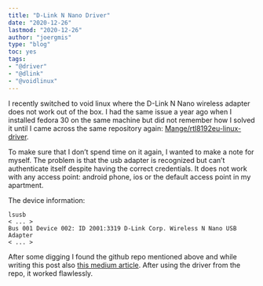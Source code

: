 ```yaml
---
title: "D-Link N Nano Driver"
date: "2020-12-26"
lastmod: "2020-12-26"
author: "joergmis"
type: "blog"
toc: yes
tags:
- "@driver"
- "@dlink"
- "@voidlinux"
---
```


I recently switched to void linux where the D-Link N Nano wireless adapter does
not work out of the box. I had the same issue a year ago when I installed 
fedora 30 on the same machine but did not remember how I solved it until I came
across the same repository again: [Mange/rtl8192eu-linux-driver](https://github.com/Mange/rtl8192eu-linux-driver).

To make sure that I don’t spend time on it again, I wanted to make a note for 
myself. The problem is that the usb adapter is recognized but can’t 
authenticate itself despite having the correct credentials. It does not work 
with any access point: android phone, ios or the default access point in my 
apartment.

The device information:

```
lsusb
< ... > 
Bus 001 Device 002: ID 2001:3319 D-Link Corp. Wireless N Nano USB Adapter
< ... > 
```

After some digging I found the github repo mentioned above and while writing 
this post also [this medium article](https://medium.com/@leandroembu/rtl8192eu-wireless-adapter-on-void-linux-dafc295c6e67). 
After using the driver from the repo, it worked flawlessly.
